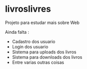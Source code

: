 # livroslivres
Projeto para estudar mais sobre Web

Ainda falta :
- Cadastro dos usuario
- Login dos usuario
- Sistema para uploads dos livros
- Sistema para downloads dos livros
- Entre varias outras coisas 
